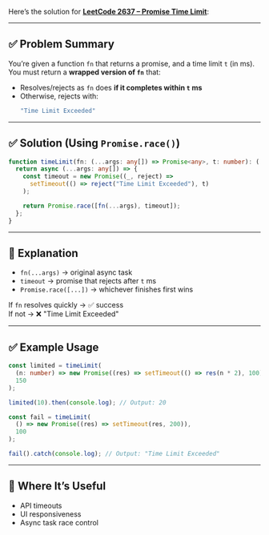 Here’s the solution for [**LeetCode 2637 – Promise Time Limit**](https://leetcode.com/problems/promise-time-limit/description/?envType=study-plan-v2&envId=30-days-of-javascript):

---

## ✅ Problem Summary

You’re given a function `fn` that returns a promise, and a time limit `t` (in ms).  
You must return a **wrapped version of `fn`** that:
- Resolves/rejects as `fn` does **if it completes within `t` ms**
- Otherwise, rejects with:  
  ```ts
  "Time Limit Exceeded"
  ```

---

## ✅ Solution (Using `Promise.race()`)

```ts
function timeLimit(fn: (...args: any[]) => Promise<any>, t: number): (...args: any[]) => Promise<any> {
  return async (...args: any[]) => {
    const timeout = new Promise((_, reject) =>
      setTimeout(() => reject("Time Limit Exceeded"), t)
    );

    return Promise.race([fn(...args), timeout]);
  };
}
```

---

## 🧠 Explanation

- `fn(...args)` → original async task
- `timeout` → promise that rejects after `t` ms
- `Promise.race([...])` → whichever finishes first wins

If `fn` resolves quickly → ✅ success  
If not → ❌ "Time Limit Exceeded"

---

## ✅ Example Usage

```ts
const limited = timeLimit(
  (n: number) => new Promise((res) => setTimeout(() => res(n * 2), 100)),
  150
);

limited(10).then(console.log); // Output: 20

const fail = timeLimit(
  () => new Promise((res) => setTimeout(res, 200)),
  100
);

fail().catch(console.log); // Output: "Time Limit Exceeded"
```

---

## 🧠 Where It’s Useful

- API timeouts
- UI responsiveness
- Async task race control

